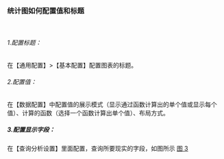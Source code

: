 ### 统计图如何配置值和标题

<br/>

###### 1.配置标题：

在【通用配置】>【基本配置】配置图表的标题。

###### 2.配置值：

在【数据配置】中配置值的展示模式（显示通过函数计算出的单个值或显示每个值）、计算的函数（选择一个函数计算出单个值）、布局方式。

##### 3.配置显示字段：

在【查询分析设置】里面配置，查询所要现实的字段，如图所示
[图 3](/img/src/visulization/statistics/statistics3.png)
